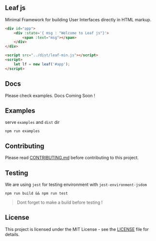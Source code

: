 ## Leaf js
Minimal Framework for building User Interfaces directly in HTML markup.

```html
<div id="app">
    <div :state='{ msg : "Welcome to Leaf js"}'>
        <span :text="msg"></span>
    </div>
</div>

<script src="../dist/leaf-min.js"></script>
<script>
    let lf = new leaf('#app');
</script>
```


## Docs
Please check examples. Docs Coming Soon !


## Examples
serve `examples` and `dist` dir 

```
npm run examples
```


## Contributing
Please read [CONTRIBUTING.md](CONTRIBUTING.md) before contributing to this project.


## Testing
We are using `jest` for testing environment with `jest-environment-jsdom`

```
npm run build && npm run test
```

> Dont forget to make a build before testing !


## License
This project is licensed under the MIT License - see the [LICENSE](LICENSE) file for details.